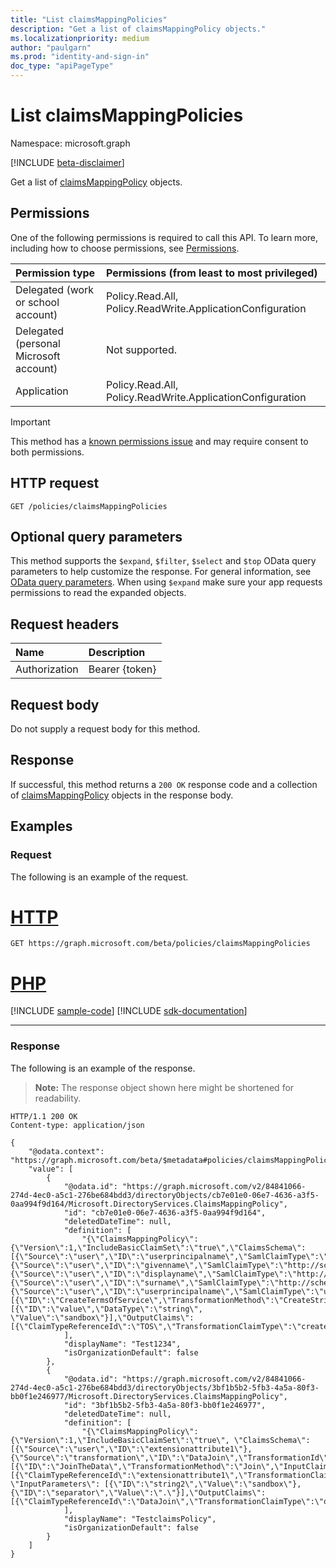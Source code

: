 ```yaml
---
title: "List claimsMappingPolicies"
description: "Get a list of claimsMappingPolicy objects."
ms.localizationpriority: medium
author: "paulgarn"
ms.prod: "identity-and-sign-in"
doc_type: "apiPageType"
---
```


# List claimsMappingPolicies

Namespace: microsoft.graph

[!INCLUDE [beta-disclaimer](../../includes/beta-disclaimer.md)]

Get a list of [claimsMappingPolicy](../resources/claimsmappingpolicy.md) objects.

## Permissions

One of the following permissions is required to call this API. To learn more, including how to choose permissions, see [Permissions](/graph/permissions-reference).

| Permission type                        | Permissions (from least to most privileged) |
|:---------------------------------------|:--------------------------------------------|
| Delegated (work or school account)     | Policy.Read.All, Policy.ReadWrite.ApplicationConfiguration |
| Delegated (personal Microsoft account) | Not supported. |
| Application                            | Policy.Read.All, Policy.ReadWrite.ApplicationConfiguration |

> [!IMPORTANT]
> This method has a [known permissions issue](/graph/known-issues#claims-mapping-policy) and may require consent to both permissions.

## HTTP request

<!-- { "blockType": "ignored" } -->

```http
GET /policies/claimsMappingPolicies
```

## Optional query parameters

This method supports the `$expand`, `$filter`, `$select` and `$top` OData query parameters to help customize the response. For general information, see [OData query parameters](/graph/query-parameters). When using `$expand` make sure your app requests permissions to read the expanded objects.

## Request headers

| Name      |Description|
|:----------|:----------|
| Authorization | Bearer {token} |

## Request body

Do not supply a request body for this method.

## Response

If successful, this method returns a `200 OK` response code and a collection of [claimsMappingPolicy](../resources/claimsmappingpolicy.md) objects in the response body.

## Examples

### Request

The following is an example of the request.

# [HTTP](#tab/http)
<!-- {
  "blockType": "request",
  "name": "get_claimsmappingpolicies"
}-->

```msgraph-interactive
GET https://graph.microsoft.com/beta/policies/claimsMappingPolicies
```

# [PHP](#tab/php)
[!INCLUDE [sample-code](../includes/snippets/php/get-claimsmappingpolicies-php-snippets.md)]
[!INCLUDE [sdk-documentation](../includes/snippets/snippets-sdk-documentation-link.md)]

---


### Response

The following is an example of the response.

> **Note:** The response object shown here might be shortened for readability.

<!-- {
  "blockType": "response",
  "truncated": true,
  "@odata.type": "microsoft.graph.claimsMappingPolicy",
  "isCollection": true
} -->

```http
HTTP/1.1 200 OK
Content-type: application/json

{
    "@odata.context": "https://graph.microsoft.com/beta/$metadata#policies/claimsMappingPolicies",
    "value": [
        {
            "@odata.id": "https://graph.microsoft.com/v2/84841066-274d-4ec0-a5c1-276be684bdd3/directoryObjects/cb7e01e0-06e7-4636-a3f5-0aa994f9d164/Microsoft.DirectoryServices.ClaimsMappingPolicy",
            "id": "cb7e01e0-06e7-4636-a3f5-0aa994f9d164",
            "deletedDateTime": null,
            "definition": [
                "{\"ClaimsMappingPolicy\":{\"Version\":1,\"IncludeBasicClaimSet\":\"true\",\"ClaimsSchema\": [{\"Source\":\"user\",\"ID\":\"userprincipalname\",\"SamlClaimType\":\"http://schemas.xmlsoap.org/ws/2005/05/identity/claims/nameidentifier\"},{\"Source\":\"user\",\"ID\":\"givenname\",\"SamlClaimType\":\"http://schemas.xmlsoap.org/ws/2005/05/identity/claims/givenname\"},{\"Source\":\"user\",\"ID\":\"displayname\",\"SamlClaimType\":\"http://schemas.xmlsoap.org/ws/2005/05/identity/claims/name\"},{\"Source\":\"user\",\"ID\":\"surname\",\"SamlClaimType\":\"http://schemas.xmlsoap.org/ws/2005/05/identity/claims/surname\"},{\"Source\":\"user\",\"ID\":\"userprincipalname\",\"SamlClaimType\":\"username\"}],\"ClaimsTransformation\":[{\"ID\":\"CreateTermsOfService\",\"TransformationMethod\":\"CreateStringClaim\",\"InputParameters\": [{\"ID\":\"value\",\"DataType\":\"string\", \"Value\":\"sandbox\"}],\"OutputClaims\":[{\"ClaimTypeReferenceId\":\"TOS\",\"TransformationClaimType\":\"createdClaim\"}]}]}}"
            ],
            "displayName": "Test1234",
            "isOrganizationDefault": false
        },
        {
            "@odata.id": "https://graph.microsoft.com/v2/84841066-274d-4ec0-a5c1-276be684bdd3/directoryObjects/3bf1b5b2-5fb3-4a5a-80f3-bb0f1e246977/Microsoft.DirectoryServices.ClaimsMappingPolicy",
            "id": "3bf1b5b2-5fb3-4a5a-80f3-bb0f1e246977",
            "deletedDateTime": null,
            "definition": [
                "{\"ClaimsMappingPolicy\":{\"Version\":1,\"IncludeBasicClaimSet\":\"true\", \"ClaimsSchema\":[{\"Source\":\"user\",\"ID\":\"extensionattribute1\"},{\"Source\":\"transformation\",\"ID\":\"DataJoin\",\"TransformationId\":\"JoinTheData\",\"JwtClaimType\":\"JoinedData\"}],\"ClaimsTransformations\":[{\"ID\":\"JoinTheData\",\"TransformationMethod\":\"Join\",\"InputClaims\":[{\"ClaimTypeReferenceId\":\"extensionattribute1\",\"TransformationClaimType\":\"string1\"}], \"InputParameters\": [{\"ID\":\"string2\",\"Value\":\"sandbox\"},{\"ID\":\"separator\",\"Value\":\".\"}],\"OutputClaims\":[{\"ClaimTypeReferenceId\":\"DataJoin\",\"TransformationClaimType\":\"outputClaim\"}]}]}}"
            ],
            "displayName": "TestclaimsPolicy",
            "isOrganizationDefault": false
        }
    ]
}
```

<!-- uuid: 16cd6b66-4b1a-43a1-adaf-3a886856ed98
2019-02-04 14:57:30 UTC -->
<!-- {
  "type": "#page.annotation",
  "description": "List claimsMappingPolicies",
  "keywords": "",
  "section": "documentation",
  "tocPath": ""
}-->


